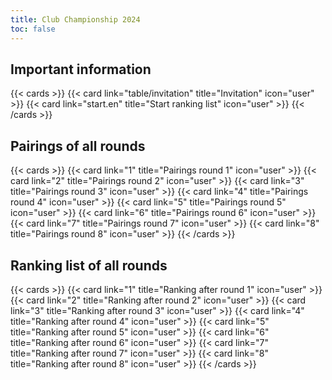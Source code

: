```yaml
---
title: Club Championship 2024
toc: false
---
```



##  Important information 
{{< cards >}}
  {{< card link="table/invitation" title="Invitation" icon="user" >}}
  {{< card link="start.en" title="Start ranking list" icon="user" >}}
{{< /cards >}}

## Pairings of all rounds 

{{< cards >}}
  {{< card link="1" title="Pairings round 1" icon="user" >}}
  {{< card link="2" title="Pairings round 2" icon="user" >}}
  {{< card link="3" title="Pairings round 3" icon="user" >}}
  {{< card link="4" title="Pairings round 4" icon="user" >}}
  {{< card link="5" title="Pairings round 5" icon="user" >}}
  {{< card link="6" title="Pairings round 6" icon="user" >}}
  {{< card link="7" title="Pairings round 7" icon="user" >}}
  {{< card link="8" title="Pairings round 8" icon="user" >}}
{{< /cards >}}

## Ranking list of all rounds 

{{< cards >}}
  {{< card link="1" title="Ranking after round 1" icon="user" >}}
  {{< card link="2" title="Ranking after round 2" icon="user" >}}
  {{< card link="3" title="Ranking after round 3" icon="user" >}}
  {{< card link="4" title="Ranking after round 4" icon="user" >}}
  {{< card link="5" title="Ranking after round 5" icon="user" >}}
  {{< card link="6" title="Ranking after round 6" icon="user" >}}
  {{< card link="7" title="Ranking after round 7" icon="user" >}}
  {{< card link="8" title="Ranking after round 8" icon="user" >}}
{{< /cards >}}
